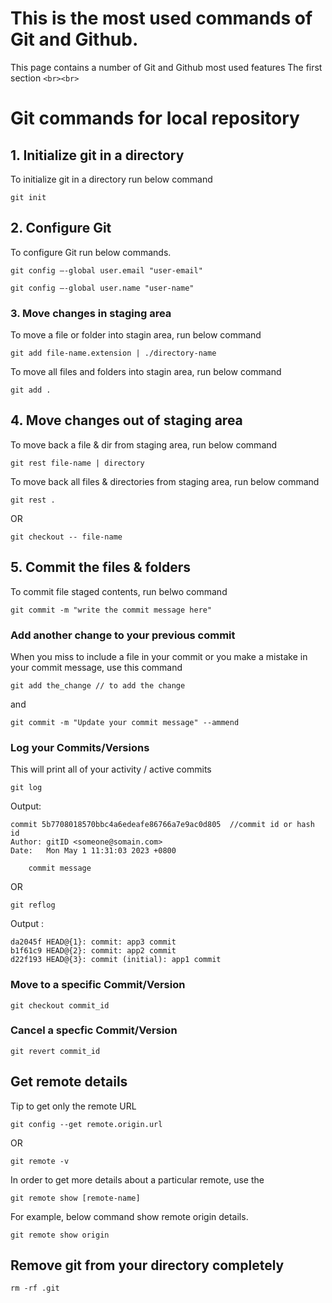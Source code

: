 # This is the most used commands of Git and Github. 
This page contains a number of Git and Github most used features 
The first section
`<br><br>`

# Git commands for local repository
## 1. Initialize git in a directory 
To initialize git in a directory run below command 

```
git init  
```



## 2. Configure Git 
To configure Git run below commands. 
```
git config –-global user.email "user-email" 
```
```
git config –-global user.name "user-name"  
```



### 3. Move changes in staging area 
To move a file or folder into stagin area, run below command

```
git add file-name.extension | ./directory-name
```

To move all files and folders into stagin area, run below command
```
git add .
```


## 4. Move changes out of staging area 
To move back a file & dir from staging area, run below command 
```
git rest file-name | directory
```
To move back all files & directories from staging area, run below command 
```
git rest .
```
OR 
```
git checkout -- file-name 
```


## 5. Commit the files & folders 
To commit file staged contents, run belwo command
```
git commit -m "write the commit message here"
```

### Add another change to your previous commit
When you miss to include a file in your commit or you make a mistake in your commit message, use this command 
```
git add the_change // to add the change 
```
and 
```
git commit -m "Update your commit message" --ammend 
```


### Log your Commits/Versions 
This will print all of your activity / active commits 
```
git log 
```
Output: 
```
commit 5b7708018570bbc4a6edeafe86766a7e9ac0d805  //commit id or hash id
Author: gitID <someone@somain.com>
Date:   Mon May 1 11:31:03 2023 +0800

    commit message
```

OR 
```
git reflog 
```
Output : 
```
da2045f HEAD@{1}: commit: app3 commit
b1f61c9 HEAD@{2}: commit: app2 commit
d22f193 HEAD@{3}: commit (initial): app1 commit
```

### Move to a specific Commit/Version 
```
git checkout commit_id
```


### Cancel a specfic Commit/Version
```
git revert commit_id 
```


## Get remote details 
Tip to get only the remote URL
```
git config --get remote.origin.url
```
OR 
```
git remote -v
```

In order to get more details about a particular remote, use the
```
git remote show [remote-name]
```
For example, below command show remote origin details.
```
git remote show origin
```

## Remove git from your directory completely 
```
rm -rf .git
```
